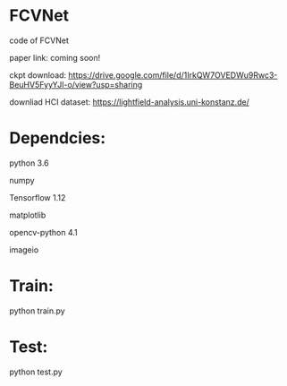 # FCVNet
code of FCVNet

paper link: coming soon!

ckpt download:
https://drive.google.com/file/d/1IrkQW7OVEDWu9Rwc3-BeuHV5FyyYJl-o/view?usp=sharing

downliad HCI dataset:
https://lightfield-analysis.uni-konstanz.de/

# Dependcies:
python 3.6

numpy

Tensorflow 1.12

matplotlib

opencv-python 4.1

imageio

# Train:
python train.py

# Test:
python test.py
